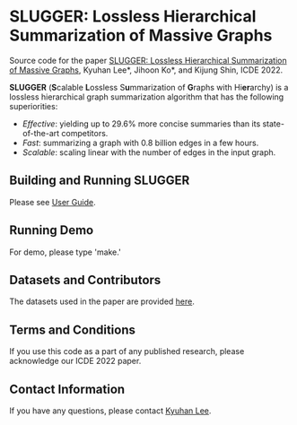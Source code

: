 # SLUGGER: Lossless Hierarchical Summarization of Massive Graphs
Source code for the paper [SLUGGER: Lossless Hierarchical Summarization of Massive Graphs](https://arxiv.org/abs/2112.05374), Kyuhan Lee*, Jihoon Ko*, and Kijung Shin, ICDE 2022.

**SLUGGER** (**S**calable **L**ossless S**u**mmarization of **G**raphs with Hi**er**archy) is a lossless hierarchical graph summarization algorithm that has the following superiorities:
* *Effective*: yielding up to 29.6% more concise summaries than its state-of-the-art competitors.
* *Fast*: summarizing a graph with 0.8 billion edges in a few hours.
* *Scalable*: scaling linear with the number of edges in the input graph.

## Building and Running **SLUGGER**
Please see [User Guide](user_guide.pdf).

## Running Demo
For demo, please type 'make.'

## Datasets and Contributors
The datasets used in the paper are provided [here](http://dmlab.kaist.ac.kr/slugger/).

## Terms and Conditions
If you use this code as a part of any published research, please acknowledge our ICDE 2022 paper.

## Contact Information
If you have any questions, please contact [Kyuhan Lee](https://kyuhanlee.github.io/).
